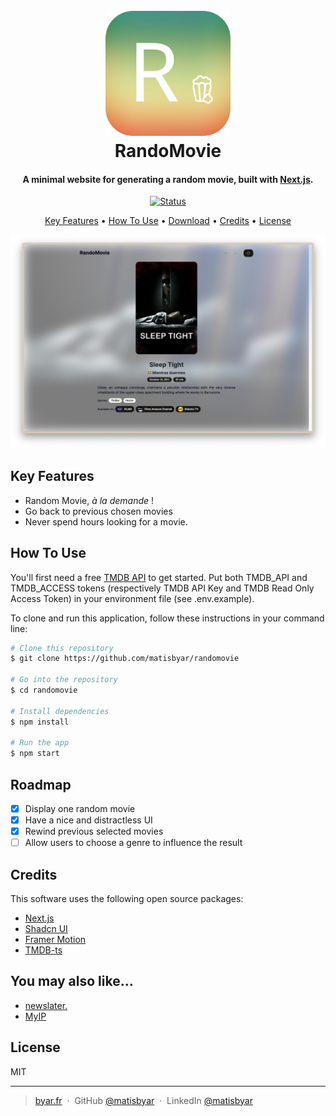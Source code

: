 
<h1 align="center">
  <br>
  <a href="https://randomovie.byar.fr"><img src="https://raw.githubusercontent.com/matisbyar/randomovie/main/public/randomovie.svg" alt="RandoMovie" width="200"></a>
  <br>
  RandoMovie
  <br>
</h1>

<h4 align="center">A minimal website for generating a random movie, built with <a href="http://nextjs.org" target="_blank">Next.js</a>.</h4>

<p align="center">
  <a href="https://badge.fury.io/js/electron-markdownify">
    <img src="https://img.shields.io/badge/status-maintained-green" alt="Status">
  </a>
</p>

<p align="center">
  <a href="#key-features">Key Features</a> •
  <a href="#how-to-use">How To Use</a> •
  <a href="#download">Download</a> •
  <a href="#credits">Credits</a> •
  <a href="#license">License</a>
</p>

![screenshot](https://raw.githubusercontent.com/matisbyar/randomovie/main/public/home.png)

## Key Features

* Random Movie, *à la demande* !
* Go back to previous chosen movies
* Never spend hours looking for a movie.

## How To Use

You'll first need a free [TMDB API](https://developer.themoviedb.org/docs/getting-started) to get started. Put both TMDB_API and TMDB_ACCESS tokens (respectively TMDB API Key and TMDB Read Only Access Token) in your environment file (see .env.example).

To clone and run this application, follow these instructions in your command line:

```bash
# Clone this repository
$ git clone https://github.com/matisbyar/randomovie

# Go into the repository
$ cd randomovie

# Install dependencies
$ npm install

# Run the app
$ npm start
```

## Roadmap

- [x] Display one random movie
- [x] Have a nice and distractless UI
- [x] Rewind previous selected movies
- [ ] Allow users to choose a genre to influence the result

## Credits

This software uses the following open source packages:

- [Next.js](http://nextjs.org/)
- [Shadcn UI](https://ui.shadcn.com/)
- [Framer Motion](https://www.framer.com/motion/)
- [TMDB-ts](https://github.com/blakejoy/tmdb-ts)

## You may also like...

- [newslater.](https://github.com/Dawn-Incorporated/newslater)
- [MyIP](https://github.com/matisbyar/myip)

## License

MIT

---

> [byar.fr](https://www.byar.fr) &nbsp;&middot;&nbsp;
> GitHub [@matisbyar](https://github.com/matisbyar) &nbsp;&middot;&nbsp;
> LinkedIn [@matisbyar](https://linkedin.com/in/matisbyar)

